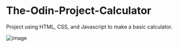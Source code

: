 # The-Odin-Project-Calculator
Project using HTML, CSS, and Javascript to make a basic calculator.

![image](https://user-images.githubusercontent.com/84485659/177073735-e2e77f0a-01cd-4e66-a1bf-45b1bd8eca6d.png)

